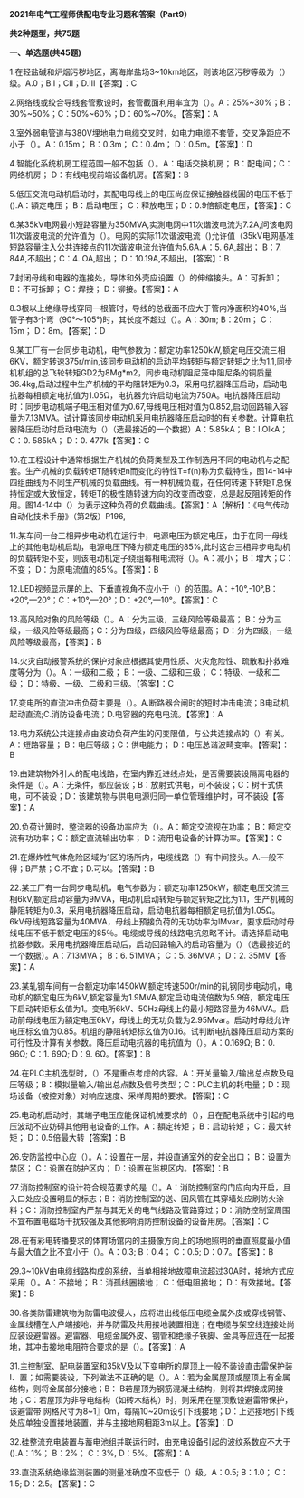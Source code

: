 ﻿**2021年电气工程师供配电专业习题和答案（Part9）**

**共2种题型，共75题**

**一、单选题(共45题)**

1\.在轻盐碱和炉烟污秽地区，离海岸盐场3~10km地区，则该地区污秽等级为（）级。A.0；B.I；CⅡ；D.Ⅲ【答案】：C

2\.网络线或绞合导线套管敷设时，套管截面利用率宜为（）。A：25%~30%；B：30%~50%；C：50%~60%；D：60%~70%。【答案】：A

3\.室外弱电管道与380V埋地电力电缆交叉时，如电力电缆不套管，交叉净距应不小于（）。A：0.15m； B：0.3m； C：0.4m； D：0.5m。【答案】：D

4\.智能化系统机房工程范围一般不包括（）。A：电话交换机房； B：配电间；C：网络机房； D：有线电视前端设备机房。【答案】：B

5\.低压交流电动机启动时，其配电母线上的电压尚应保证接触器线圓的电压不低于().A：額定电压； B：启动电压； C：释放电压；D：0.9倍额定电压，【答案】：C

6\.某35kV电网最小短路容量为350MVA,实測电网中11次谐波电流为7.2A,问该电网11次谐波电流的允许值为（）。电网的实际11次谐波电流（)允许值（35kV电网基准短路容量注入公共连接点的11次谐波电流允许值为5.6A.A：5. 6A,超出； B：7. 84A,不超出；C：4. OA,超出； D：10.19A,不超出。【答案】：B

7\.封闭母线和电器的连接处，导体和外壳应设置（）的伸缩接头。A：可拆卸； B：不可拆卸； C：焊接； D：铆接。【答案】：A

8\.3根以上绝缘导线穿同一根管时，导线的总截面不应大于管内净面积的40%,当管子有3个弯（90°～105°)时，其长度不超过（）。A：30m; B：20m； C：15m； D：8m。【答案】：D

9\.某工厂有一台同步电动机，电气参数为：额定功率1250kW,额定电压交流三相6KV，额定转速375r/min,该同步电动机的启动平均转矩与额定转矩之比为1.1,同步机机组的总飞轮转矩GD2为8Mg\*m2，同步电动机阻尼笼中阻尼条的铜质量36.4kg,启动过程中生产机械的平均阻转矩为0.3，采用电抗器降压启动，启动电抗器每相额定电抗值为1.05Ω，电抗器允许启动电流为750A。电抗器降压启动时：同步电动机端子电压相对值为0.67,母线电压相对值为0.852,启动回路输入容量为7.13MVA。试计算该同步电动机采用电抗器降压启动时的有关参数。计算电抗器降压启动时启动电流为（）（选最接近的一个数据）A：5.85kA； B：l.OlkA； C：0. 585kA； D：0. 477k【答案】：C

10\.在工程设计中通常根据生产机械的负荷类型及工作制选用不同的电动机与之配套。生产机械的负载转矩T随转矩n而变化的特性T=f(n)称为负载特性，图14-14中四组曲线为不同生产机械的负载曲线。有一种机械负载，在任何转速下转矩T总保持恒定或大致恒定，转矩T的极性随转速方向的改变而改变，总是起反阻转矩的作用。图14-14中（）为表示这种负荷的负载曲线。【答案】：A【解析】：《电气传动自动化技术手册》（第2版）P196,

11\.某车间一台三相异步电动机在运行中，电源电压为额定电压，由于在同一母线上的其他电动机启动，电源电压下降为额定电压的85%,此时这台三相异步电动机的负载转矩不变，则该电动机定子绕组每相电流将（）。A：减小； B：增大；C：不变； D：为原电流值的85%。【答案】：B

12\.LED视频显示屏的上、下垂直视角不应小于（）的范围。A：+10°,-10°,B：+20°,—20°；C：+10°,—20°；D：+20°,—10°。【答案】：C

13\.高风险对象的风险等级（）。A：分为三级，三级风险等级最高； B：分为三级，一级风险等级最高；C：分为四级，四级风险等级最高； D：分为四级，一级风险等级最高，【答案】：B

14\.火灾自动报警系统的保护对象应根据其使用性质、火灾危险性、疏散和扑救难度等分为（）。A：一级和二级； B：一级、二级和三级； C：特级、一级和二级； D：特级、一级、二级和三级。【答案】：C

17\.变电所的直流冲击负荷主要是（）。A.断路器合闸时的短时冲击电流；B电动机起动直流;C.消防设备电流；D.电容器的充电电流。【答案】：A

18\.电力系统公共连接点由波动负荷产生的闪变限值，与公共连接点的（）有关。A：短路容量； B：电压等级；C：供电能力； D：电压总谐波畸变率。【答案】：B

19\.由建筑物外引人的配电线路，在室内靠近进线点处，是否需要装设隔离电器的条件是（）。A：无条件，都应装设；B：放射式供电，可不装设；C：树干式供电，可不装设；D：该建筑物与供电电源归同一单位管理维护时，可不装设【答案】：A

20\.负荷计箅时，整流器的设备功率应为（）。A：额定交流视在功率； B：额定交流有功功率；C：额定直流输出功率； D：流用电设备的计算功率。【答案】：C

21\.在爆炸性气体危险区域为1区的场所内，电缆线路（）有中间接头。A.—般不得；B严禁；C.不宜；D.可以。【答案】：B

22\.某工厂有一台同步电动机，电气参数为：额定功率1250kW，额定电压交流三相6kV,额定启动容量为9MVA，电动机启动转矩与额定转矩之比为1.1，生产机械的静阻转矩为0.3，采用电抗器降压启动，启动电抗器每相额定电抗值为1.05Ω。6kV母线短路容量为40MVA，母线上预接负荷的无功功率为lMvar，要求启动时母线电压不低于额定电压的85％。电缆或导线的线路电抗忽略不计。请选择启动电抗器参数。采用电抗器降压启动后，启动回路输入的启动容量为（）（选最接近的一个数据）。A：7.13MVA； B：6. 51MVA； C：5. 36MVA； D：2. 35MV【答案】：A

23\.某轧钢车间有一台额定功率1450kW,额定转速500r/min的轧钢同步电动机，电动机的额定电压为6kV,额定容量为1.9MVA,额定启动电流倍数为5.9倍，额定电压下启动转矩标幺值为1。变电所6kV、50Hz母线上的最小短路容量为46MVA。启动前母线电压为額定电压6kV，母线上的无功负载为2.95Mvar。启动时母线允许电压标幺值为0.85。机组的静阻转矩标幺值为0.16。试判断电抗器降压启动方案的可行性及计算有关参数。降压启动电抗器的电抗值为（）。A：0.169Ω; B：0. 96Ω; C：1. 69Ω; D：9. 6Ω。【答案】：B

24\.在PLC主机选型时，（）不是重点考虑的内容。A：开关量输入/输出总点数及电压等级；B：模拟量输入/输出总点数及信号类型；C：PLC主机的耗电量；D：现场设备（被控对象）对响应速度、采样周期的要求。【答案】：C

25\.电动机启动时，其端子电压应能保证机械要求的（），且在配电系统中引起的电压波动不应妨碍其他用电设备的工作。A：額定转矩； B：启动转矩； C：最大转矩； D：0.5倍最大转【答案】：B

26\.安防监控中心应（）。A：设置在一层，并设直通室外的安全出口； B：设置为禁区； C：设置在防护区内； D：设置在监梘区内。【答案】：B

27\.消防控制室的设计符合规范要求的是（）。A：消防控制室的门应向内开启，且入口处应设置明显的标志；B：消防控制室的送、回风管在其穿墙处应刷防火涂料；C：消防控制室内严禁与其无关的电气线路及管路穿过；D：消防控制室周围不宜布置电磁场干扰较强及其他影响消防控制设备的设备用房。【答案】：C

28\.在有彩电转播要求的体育场馆内的主摄像方向上的场地照明的垂直照度最小值与最大值之比不宜小于（）。A：0.3; B：0.4； C：0.5; D：0.7。【答案】：B

29\.3~10kV由电缆线路构成的系统，当单相接地故障电流超过30A时，接地方式应采用（）。A：不接地； B：消孤线圈接地； C：低电阻接地； D：有效接地。【答案】：B

30\.各类防雷建筑物为防雷电波侵人，应将进出线低压电缆金属外皮或穿线钢管、金属线槽在人户端接地，并与防雷及共用接地装置相连；在电缆与架空线连接处尚应装设避雷器。避雷器、电缆金属外皮、钢管和绝缘子铁脚、金具等应连在一起接地，其冲击接地电阻符合要求的是（）。【答案】：A

31\.主控制室、配电装置室和35kV及以下变电所的屋顶上一般不装设直击雷保护装I、置；如需要装设，下列做法不正确的是（）。A：若为金属屋顶或屋顶上有金属结构，则将金属部分接地；B： B若屋顶为钢筋混凝土结构，则将其焊接成网接地；C：若屋顶为非导电结构（如砖木结构）时，则采用在屋顶敷设避雷带保护，该避雷带 网格尺寸为8~1〗0m，每隔10~20m设引下线接地；D：上述接地引下线处应单独设置接地装置，并与主接地网相距3m以上。【答案】：D

32\.硅整流充电装置与蓄电池组并联运行时，由充电设备引起的波纹系数应不大于().A：1%； B：2%； C：3%, D：5%。【答案】：A

33\.直流系统绝缘监测装置的测量准确度不应低于（）级。A：0.5; B：1.0； C：1.5; D：2.5。【答案】：C
